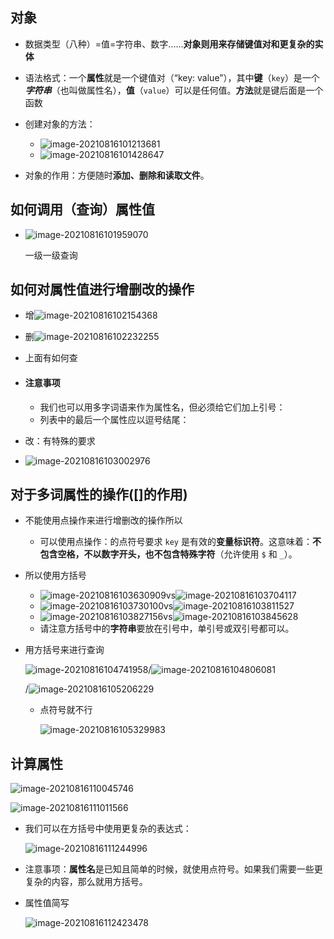 ## 对象

- 数据类型（八种）=值=字符串、数字......**对象则用来存储键值对和更复杂的实体**
- 语法格式：一个**属性**就是一个键值对（“key: value”），其中**键**（`key`）是一个***字符串***（也叫做属性名），**值**（`value`）可以是任何值。**方法**就是键后面是一个函数
- 创建对象的方法：
  - ![image-20210816101213681](C:\Users\wenyi.lu\AppData\Roaming\Typora\typora-user-images\image-20210816101213681.png)
  - ![image-20210816101428647](C:\Users\wenyi.lu\AppData\Roaming\Typora\typora-user-images\image-20210816101428647.png)

  

- 对象的作用：方便随时**添加、删除和读取文件**。

## 如何调用（查询）属性值

- ![image-20210816101959070](C:\Users\wenyi.lu\AppData\Roaming\Typora\typora-user-images\image-20210816101959070.png)

  一级一级查询

## 如何对属性值进行增删改的操作

- 增![image-20210816102154368](C:\Users\wenyi.lu\AppData\Roaming\Typora\typora-user-images\image-20210816102154368.png)
- 删![image-20210816102232255](C:\Users\wenyi.lu\AppData\Roaming\Typora\typora-user-images\image-20210816102232255.png)
- 上面有如何查

- #### 注意事项

  - 我们也可以用多字词语来作为属性名，但必须给它们加上引号：
  - 列表中的最后一个属性应以逗号结尾：

- 改：有特殊的要求
- ![image-20210816103002976](C:\Users\wenyi.lu\AppData\Roaming\Typora\typora-user-images\image-20210816103002976.png)

## 对于多词属性的操作([]的作用)

- 不能使用点操作来进行增删改的操作所以
  - 可以使用点操作：的点符号要求 `key` 是有效的**变量标识符**。这意味着：**不包含空格，不以数字开头，也不包含特殊字符**（允许使用 `$` 和 `_`）。

- 所以使用方括号
  - ![image-20210816103630909](C:\Users\wenyi.lu\AppData\Roaming\Typora\typora-user-images\image-20210816103630909.png)vs![image-20210816103704117](C:\Users\wenyi.lu\AppData\Roaming\Typora\typora-user-images\image-20210816103704117.png)
  - ![image-20210816103730100](C:\Users\wenyi.lu\AppData\Roaming\Typora\typora-user-images\image-20210816103730100.png)vs![image-20210816103811527](C:\Users\wenyi.lu\AppData\Roaming\Typora\typora-user-images\image-20210816103811527.png)
  - ![image-20210816103827156](C:\Users\wenyi.lu\AppData\Roaming\Typora\typora-user-images\image-20210816103827156.png)vs![image-20210816103845628](C:\Users\wenyi.lu\AppData\Roaming\Typora\typora-user-images\image-20210816103845628.png)
  - 请注意方括号中的**字符串**要放在引号中，单引号或双引号都可以。

- 用方括号来进行查询

  ![image-20210816104741958](C:\Users\wenyi.lu\AppData\Roaming\Typora\typora-user-images\image-20210816104741958.png)/![image-20210816104806081](C:\Users\wenyi.lu\AppData\Roaming\Typora\typora-user-images\image-20210816104806081.png)

  /![image-20210816105206229](C:\Users\wenyi.lu\AppData\Roaming\Typora\typora-user-images\image-20210816105206229.png)

  - 点符号就不行

    ![image-20210816105329983](C:\Users\wenyi.lu\AppData\Roaming\Typora\typora-user-images\image-20210816105329983.png)

    

## 计算属性



![image-20210816110045746](C:\Users\wenyi.lu\AppData\Roaming\Typora\typora-user-images\image-20210816110045746.png)

![image-20210816111011566](C:\Users\wenyi.lu\AppData\Roaming\Typora\typora-user-images\image-20210816111011566.png)

- 我们可以在方括号中使用更复杂的表达式：

  ![image-20210816111244996](C:\Users\wenyi.lu\AppData\Roaming\Typora\typora-user-images\image-20210816111244996.png)

  

- 注意事项：**属性名**是已知且简单的时候，就使用点符号。如果我们需要一些更复杂的内容，那么就用方括号。

- 属性值简写

  ![image-20210816112423478](C:\Users\wenyi.lu\AppData\Roaming\Typora\typora-user-images\image-20210816112423478.png)

